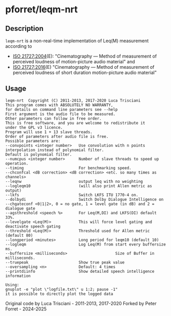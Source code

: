 # pforret/leqm-nrt

## Description

`leqm-nrt` is a non-real-time implementation of Leq(M) measurement according to

* [ISO 21727:2004](leqm/iso_2004.md)(E): "Cinematography — Method of measurement of perceived loudness of motion-picture audio material" and
* [ISO 21727:2016](leqm/iso_2016.md)(E) "Cinematography — Method of measurement of perceived loudness of short duration motion-picture audio material"

## Usage

```
leqm-nrt  Copyright (C) 2011-2013, 2017-2020 Luca Trisciani
This program comes with ABSOLUTELY NO WARRANTY,
for details on command line parameters see --help
First argument is the audio file to be measured.
Other parameters can follow in free order.
This is free software, and you are welcome to redistribute it
under the GPL v3 licence.
Program will use 1 + 13 slave threads.
Order of parameters after audio file is free.
Possible parameters are:
--convpoints <integer number>   Use convolution with n points interpolation instead of polynomial filter.
Default is polynomial filter.
--numcpus <integer number>      Number of slave threads to speed up operation.
--timing                        For benchmarking speed.
--chconfcal <dB correction> <dB correction> <etc. so many times as channels>
--leqnw                         output leq with no weighting
--logleqm10                     (will also print Allen metric as output)
--lkfs                          Switch LKFS ITU 1770-4 on.
--dolbydi                       Switch Dolby Dialogue Intelligence on
--chgateconf <0|1|2>, 0 = no gate, 1 = level gate (in dB) and 2 = dialogue gate
--agsthreshold <speech %>       For Leq(M,DI) and LKFS(DI) default 33%.
--levelgate <Leq(M)>            This will force level gating and deactivate speech gating
--threshold <Leq(M)>            Threshold used for Allen metric (default 80)
--longperiod <minutes>          Long period for leqm10 (default 10)
--logleqm                       Log Leq(M) from start every buffersize ms.
--buffersize <milliseconds>                     Size of Buffer in milliseconds.
--truepeak                      Show true peak value
--oversampling <n>              Default: 4 times
--printdiinfo                   Show detailed speech intelligence information

Using:
gnuplot -e "plot \"logfile.txt\" u 1:2; pause -1"
it is possible to directly plot the logged data
```


Original code by Luca Trisciani - 2011-2013, 2017-2020
Forked by Peter Forret - 2024-2025

